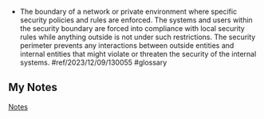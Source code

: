 - The boundary of a network or private environment where specific security policies and rules are enforced. The systems and users within the security boundary are forced into compliance with local security rules while anything outside is not under such restrictions. The security perimeter prevents any interactions between outside entities and internal entities that might violate or threaten the security of the internal systems. #ref/2023/12/09/130055 #glossary
## My Notes
[Notes](mynotes/security-perimeter-notes.md)
